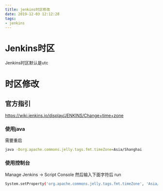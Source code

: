 ```yaml
---
title: jenkins时区修改
date: 2019-12-03 12:12:28
tags:
- jenkins
---
```


# Jenkins时区

Jenkins时区默认是utc

<!--more-->

# 时区修改

## 官方指引

https://wiki.jenkins.io/display/JENKINS/Change+time+zone

### 使用java

需要重启

```bash
java -Dorg.apache.commons.jelly.tags.fmt.timeZone=Asia/Shanghai
```

### 使用控制台

Manage Jenkins -> Script Console 然后输入下面字符后 run

```bash
System.setProperty('org.apache.commons.jelly.tags.fmt.timeZone', 'Asia/Shanghai')
```

